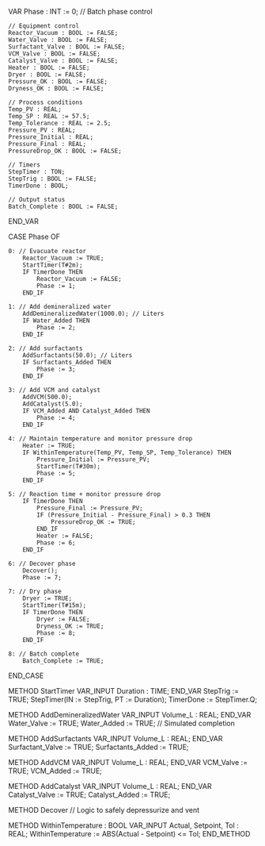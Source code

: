 VAR
    Phase : INT := 0; // Batch phase control

    // Equipment control
    Reactor_Vacuum : BOOL := FALSE;
    Water_Valve : BOOL := FALSE;
    Surfactant_Valve : BOOL := FALSE;
    VCM_Valve : BOOL := FALSE;
    Catalyst_Valve : BOOL := FALSE;
    Heater : BOOL := FALSE;
    Dryer : BOOL := FALSE;
    Pressure_OK : BOOL := FALSE;
    Dryness_OK : BOOL := FALSE;

    // Process conditions
    Temp_PV : REAL;
    Temp_SP : REAL := 57.5;
    Temp_Tolerance : REAL := 2.5;
    Pressure_PV : REAL;
    Pressure_Initial : REAL;
    Pressure_Final : REAL;
    PressureDrop_OK : BOOL := FALSE;

    // Timers
    StepTimer : TON;
    StepTrig : BOOL := FALSE;
    TimerDone : BOOL;

    // Output status
    Batch_Complete : BOOL := FALSE;
END_VAR

CASE Phase OF

    0: // Evacuate reactor
        Reactor_Vacuum := TRUE;
        StartTimer(T#2m);
        IF TimerDone THEN
            Reactor_Vacuum := FALSE;
            Phase := 1;
        END_IF

    1: // Add demineralized water
        AddDemineralizedWater(1000.0); // Liters
        IF Water_Added THEN
            Phase := 2;
        END_IF

    2: // Add surfactants
        AddSurfactants(50.0); // Liters
        IF Surfactants_Added THEN
            Phase := 3;
        END_IF

    3: // Add VCM and catalyst
        AddVCM(500.0);
        AddCatalyst(5.0);
        IF VCM_Added AND Catalyst_Added THEN
            Phase := 4;
        END_IF

    4: // Maintain temperature and monitor pressure drop
        Heater := TRUE;
        IF WithinTemperature(Temp_PV, Temp_SP, Temp_Tolerance) THEN
            Pressure_Initial := Pressure_PV;
            StartTimer(T#30m);
            Phase := 5;
        END_IF

    5: // Reaction time + monitor pressure drop
        IF TimerDone THEN
            Pressure_Final := Pressure_PV;
            IF (Pressure_Initial - Pressure_Final) > 0.3 THEN
                PressureDrop_OK := TRUE;
            END_IF
            Heater := FALSE;
            Phase := 6;
        END_IF

    6: // Decover phase
        Decover();
        Phase := 7;

    7: // Dry phase
        Dryer := TRUE;
        StartTimer(T#15m);
        IF TimerDone THEN
            Dryer := FALSE;
            Dryness_OK := TRUE;
            Phase := 8;
        END_IF

    8: // Batch complete
        Batch_Complete := TRUE;

END_CASE

METHOD StartTimer
VAR_INPUT Duration : TIME; END_VAR
StepTrig := TRUE;
StepTimer(IN := StepTrig, PT := Duration);
TimerDone := StepTimer.Q;

METHOD AddDemineralizedWater
VAR_INPUT Volume_L : REAL; END_VAR
Water_Valve := TRUE;
Water_Added := TRUE; // Simulated completion

METHOD AddSurfactants
VAR_INPUT Volume_L : REAL; END_VAR
Surfactant_Valve := TRUE;
Surfactants_Added := TRUE;

METHOD AddVCM
VAR_INPUT Volume_L : REAL; END_VAR
VCM_Valve := TRUE;
VCM_Added := TRUE;

METHOD AddCatalyst
VAR_INPUT Volume_L : REAL; END_VAR
Catalyst_Valve := TRUE;
Catalyst_Added := TRUE;

METHOD Decover
// Logic to safely depressurize and vent

METHOD WithinTemperature : BOOL
VAR_INPUT Actual, Setpoint, Tol : REAL;
WithinTemperature := ABS(Actual - Setpoint) <= Tol;
END_METHOD

